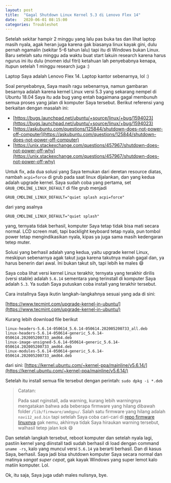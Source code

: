 ```yaml
---
layout: post
title:  "Gagal Shutdown Linux Kernel 5.3 di Lenovo Flex 14"
date:   2020-06-01 08:15:00
categories: Troubleshot
---
```


Setelah sekitar hampir 2 minggu yang lalu pas buka tas dan lihat laptop
masih nyala, agak heran juga karena gak biasanya linux kayak gini,
dulu pernah ngamalin (sekitar 5-6 tahun lalu) tapi itu di Windows bukan
Linux. Baru setelah satu minggu ada waktu buat start lakuin research karena
harus ngurus ini itu dulu (momen idul fitri) ketahuan lah penyebabnya
kenapa, itupun setelah 1 minggu research juga :)

Laptop Saya adalah Lenovo Flex 14. Laptop kantor sebenarnya, lol :)
<!-- readmore -->

Soal penyebabnya, Saya masih ragu sebenarnya, namun gambaran besarnya
adalah karena kernel Linux versi 5.3 yang sekarang nempel di Ubuntu 18.04
Saya itu ada bug yang entah bagaimana gagal membunuh semua proses yang
jalan di komputer Saya tersebut. Berikut referensi yang berkaitan dengan
masalah ini:

- [https://bugs.launchpad.net/ubuntu/+source/linux/+bug/1594023](https://bugs.launchpad.net/ubuntu/+source/linux/+bug/1594023)
- [https://askubuntu.com/questions/125844/shutdown-does-not-power-off-computer](https://askubuntu.com/questions/125844/shutdown-does-not-power-off-computer)
- [https://unix.stackexchange.com/questions/457967/shutdown-does-not-power-off-why](https://unix.stackexchange.com/questions/457967/shutdown-does-not-power-off-why)

Untuk fix, ada dua solusi yang Saya temukan dari deretan resource diatas,
nambah `acpi=force` di grub pada saat linux dijalankan, dan yang kedua
adalah upgrade kernel. Saya sudah coba yang pertama, set
`GRUB_CMDLINE_LINUX_DEFAULT` di file grub menjadi

`GRUB_CMDLINE_LINUX_DEFAULT="quiet splash acpi=force"`

dari yang asalnya

`GRUB_CMDLINE_LINUX_DEFAULT="quiet splash"`

yang, ternyata tidak berhasil, komputer Saya tetap tidak bisa mati secara
normal. LCD screen mati, tapi backlight keyboard tetap nyala, pun tombol
power tetap mengindikasikan nyala, kipas ya juga sama masih kedengaran
tetep muter.

Solusi yang berhasil adalah yang kedua, yaitu upgrade kernel Linux, meskipun
sebenarnya agak takut juga karena takutnya malah gagal dan, ya harus benerin
dari awal. Ini bukan takut sih, tapi lebih ke males :smile: 

Saya coba lihat versi kernel Linux terakhir, ternyata yang terakhir dirilis
(versi stable) adalah `5.6.14` sementara yang terinstall di komputer Saya
adalah `5.3`. Ya sudah Saya putuskan coba install yang terakhir tersebut.

Cara installnya Saya ikutin langkah-langkahnya sesuai yang ada di sini:

[https://www.tecmint.com/upgrade-kernel-in-ubuntu/](https://www.tecmint.com/upgrade-kernel-in-ubuntu/)

Kurang lebih download file berikut

```
linux-headers-5.6.14-050614_5.6.14-050614.202005200733_all.deb
linux-headers-5.6.14-050614-generic_5.6.14-050614.202005200733_amd64.deb
linux-image-unsigned-5.6.14-050614-generic_5.6.14-050614.202005200733_amd64.deb
linux-modules-5.6.14-050614-generic_5.6.14-050614.202005200733_amd64.deb
```

dari sini: [https://kernel.ubuntu.com/~kernel-ppa/mainline/v5.6.14/](https://kernel.ubuntu.com/~kernel-ppa/mainline/v5.6.14/)

Setelah itu install semua file tersebut dengan perintah: `sudo dpkg -i *.deb`

> Catatan:
>
> Pada saat nginstall, ada warning, kurang lebih warningnya mengatakan
> bahwa ada beberapa firmware yang hilang dibawah folder `/lib/firmware/amdgpu/`.
> Salah satu firmware yang hilang adalah `navi12_asd.bin` tapi setelah Saya coba
> cari-cari di [repo firmware linuxnya](https://git.kernel.org/pub/scm/linux/kernel/git/firmware/linux-firmware.git/tree/amdgpu)
> gak nemu, akhirnya tidak Saya hiraukan warning tersebut, walhasil tetep
> jalan kok :smile:

Dan setelah langkah tersebut, reboot komputer dan setelah nyala lagi, pastiin
kernel yang diinstall tadi sudah berhasil di load dengan command `uname -rs`,
kalo yang muncul versi `5.6.14` ya berarti berhasil. Dan di kasus Saya, berhasil.
Saya jadi bisa shutdown komputer Saya secara normal dan matinya *sangat super cepat*,
gak kayak Windows yang super lemot kalo matiin komputer. Lol.

Ok, itu saja, Saya juga udah males nulisnya, bye.

